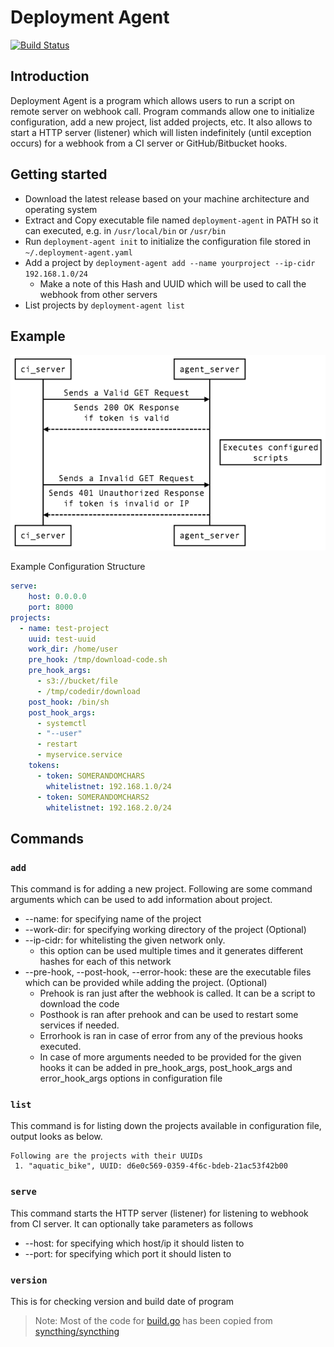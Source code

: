 # Deployment Agent

[![Build Status](https://travis-ci.org/dtchanpura/deployment-agent.svg?branch=master)](https://travis-ci.org/dtchanpura/deployment-agent)

## Introduction

Deployment Agent is a program which allows users to run a script on remote server
on webhook call. Program commands allow one to initialize configuration, add a
new project, list added projects, etc. It also allows to start a HTTP server
(listener) which will listen indefinitely (until exception occurs) for a webhook
from a CI server or GitHub/Bitbucket hooks.

## Getting started

* Download the latest release based on your machine architecture and operating
system
* Extract and Copy executable file named `deployment-agent` in PATH so it can executed,
e.g. in `/usr/local/bin` or `/usr/bin`
* Run `deployment-agent init` to initialize the configuration file stored in
`~/.deployment-agent.yaml`
* Add a project by `deployment-agent add --name yourproject --ip-cidr 192.168.1.0/24`
  - Make a note of this Hash and UUID which will be used to call the webhook
  from other servers
* List projects by `deployment-agent list`

## Example

![sequence_diagram](images/sequence.png)

Example Configuration Structure

```yaml
serve:
    host: 0.0.0.0
    port: 8000
projects:
  - name: test-project
    uuid: test-uuid
    work_dir: /home/user
    pre_hook: /tmp/download-code.sh
    pre_hook_args:
      - s3://bucket/file
      - /tmp/codedir/download
    post_hook: /bin/sh
    post_hook_args:
      - systemctl
      - "--user"
      - restart
      - myservice.service
    tokens:
      - token: SOMERANDOMCHARS
        whitelistnet: 192.168.1.0/24
      - token: SOMERANDOMCHARS2
        whitelistnet: 192.168.2.0/24
```

## Commands

### `add`

This command is for adding a new project. Following are some command arguments
which can be used to add information about project.

* --name: for specifying name of the project
* --work-dir: for specifying working directory of the project (Optional)
* --ip-cidr: for whitelisting the given network only.
  - this option can be used multiple times and it generates different hashes
  for each of this network
* --pre-hook, --post-hook, --error-hook: these are the executable files which
can be provided while adding the project. (Optional)
  - Prehook is ran just after the webhook is called. It can be a script to
  download the code
  - Posthook is ran after prehook and can be used to restart some services if
  needed.
  - Errorhook is ran in case of error from any of the previous hooks executed.
  - In case of more arguments needed to be provided for the given hooks it can
  be added in pre_hook_args, post_hook_args and error_hook_args options in
  configuration file

### `list`

This command is for listing down the projects available in configuration file,
output looks as below.

```
Following are the projects with their UUIDs
 1. "aquatic_bike", UUID: d6e0c569-0359-4f6c-bdeb-21ac53f42b00
```


### `serve`

This command starts the HTTP server (listener) for listening to webhook from CI
server. It can optionally take parameters as follows

* --host: for specifying which host/ip it should listen to
* --port: for specifying which port it should listen to

### `version`

This is for checking version and build date of program



> Note: Most of the code for [build.go]() has been copied from [syncthing/syncthing](https://github.com/syncthing/syncthing)
